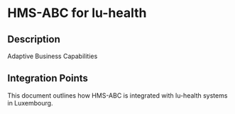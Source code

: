 # HMS-ABC for lu-health

## Description

Adaptive Business Capabilities

## Integration Points

This document outlines how HMS-ABC is integrated with lu-health systems in Luxembourg.
